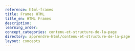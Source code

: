 ```yaml
---
reference: html-frames
title: Frames HTML
title_en: HTML Frames
description:
learning_order:
concept_categories: contenu-et-structure-de-la-page
directory: apprendre-html/contenu-et-structure-de-la-page
layout: concepts
---
```

